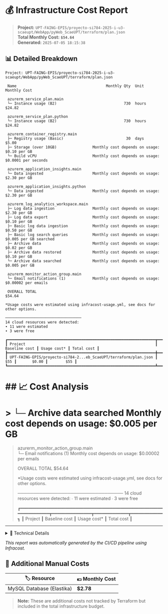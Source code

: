 # 💰 Infrastructure Cost Report

> **Project:** `UPT-FAING-EPIS/proyecto-si784-2025-i-u3-scaeupt/WebApp/pyWeb_ScaeUPT/terraform/plan.json`  
> **Total Monthly Cost:** **`$54.64`**  
> **Generated:** `2025-07-05 18:15:38`

## 📊 Detailed Breakdown

```
Project: UPT-FAING-EPIS/proyecto-si784-2025-i-u3-scaeupt/WebApp/pyWeb_ScaeUPT/terraform/plan.json

 Name                                        Monthly Qty  Unit                    Monthly Cost   
                                                                                                 
 azurerm_service_plan.main                                                                       
 └─ Instance usage (B2)                              730  hours                         $24.82   
                                                                                                 
 azurerm_service_plan.python                                                                     
 └─ Instance usage (B2)                              730  hours                         $24.82   
                                                                                                 
 azurerm_container_registry.main                                                                 
 ├─ Registry usage (Basic)                            30  days                           $5.00   
 ├─ Storage (over 10GB)                Monthly cost depends on usage: $0.10 per GB               
 └─ Build vCPU                         Monthly cost depends on usage: $0.0001 per seconds        
                                                                                                 
 azurerm_application_insights.main                                                               
 └─ Data ingested                      Monthly cost depends on usage: $2.30 per GB               
                                                                                                 
 azurerm_application_insights.python                                                             
 └─ Data ingested                      Monthly cost depends on usage: $2.30 per GB               
                                                                                                 
 azurerm_log_analytics_workspace.main                                                            
 ├─ Log data ingestion                 Monthly cost depends on usage: $2.30 per GB               
 ├─ Log data export                    Monthly cost depends on usage: $0.10 per GB               
 ├─ Basic log data ingestion           Monthly cost depends on usage: $0.50 per GB               
 ├─ Basic log search queries           Monthly cost depends on usage: $0.005 per GB searched     
 ├─ Archive data                       Monthly cost depends on usage: $0.02 per GB               
 ├─ Archive data restored              Monthly cost depends on usage: $0.10 per GB               
 └─ Archive data searched              Monthly cost depends on usage: $0.005 per GB              
                                                                                                 
 azurerm_monitor_action_group.main                                                               
 └─ Email notifications (1)            Monthly cost depends on usage: $0.00002 per emails        
                                                                                                 
 OVERALL TOTAL                                                                         $54.64 

*Usage costs were estimated using infracost-usage.yml, see docs for other options.

──────────────────────────────────
14 cloud resources were detected:
∙ 11 were estimated
∙ 3 were free

┏━━━━━━━━━━━━━━━━━━━━━━━━━━━━━━━━━━━━━━━━━━━━━━━━━━━━━━━━━━━━━━━━━━┳━━━━━━━━━━━━━━━┳━━━━━━━━━━━━━┳━━━━━━━━━━━━┓
┃ Project                                                          ┃ Baseline cost ┃ Usage cost* ┃ Total cost ┃
┣━━━━━━━━━━━━━━━━━━━━━━━━━━━━━━━━━━━━━━━━━━━━━━━━━━━━━━━━━━━━━━━━━━╋━━━━━━━━━━━━━━━╋━━━━━━━━━━━━━╋━━━━━━━━━━━━┫
┃ UPT-FAING-EPIS/proyecto-si784-2...eb_ScaeUPT/terraform/plan.json ┃           $55 ┃       $0.00 ┃        $55 ┃
┗━━━━━━━━━━━━━━━━━━━━━━━━━━━━━━━━━━━━━━━━━━━━━━━━━━━━━━━━━━━━━━━━━━┻━━━━━━━━━━━━━━━┻━━━━━━━━━━━━━┻━━━━━━━━━━━━┛
```

# ## 📈 Cost Analysis

# >  └─ Archive data searched              Monthly cost depends on usage: $0.005 per GB              
>                                                                                                  
>  azurerm_monitor_action_group.main                                                               
>  └─ Email notifications (1)            Monthly cost depends on usage: $0.00002 per emails        
>                                                                                                  
>  OVERALL TOTAL                                                                         $54.64 
> 
> *Usage costs were estimated using infracost-usage.yml, see docs for other options.
> 
> ──────────────────────────────────
> 14 cloud resources were detected:
> ∙ 11 were estimated
> ∙ 3 were free
> 
> ┏━━━━━━━━━━━━━━━━━━━━━━━━━━━━━━━━━━━━━━━━━━━━━━━━━━━━━━━━━━━━━━━━━━┳━━━━━━━━━━━━━━━┳━━━━━━━━━━━━━┳━━━━━━━━━━━━┓
> ┃ Project                                                          ┃ Baseline cost ┃ Usage cost* ┃ Total cost ┃

---

<details>
<summary>🔧 Technical Details</summary>

- **Tool:** Infracost `v0.10.41`
- **Format:** Infrastructure as Code cost estimation
- **Timestamp:** `2025-07-05T18:15:39Z`

</details>

*This report was automatically generated by the CI/CD pipeline using Infracost.*

## 💾 Additional Manual Costs

| 🏷️ Resource | 💵 Monthly Cost |
|-------------|------------------|
| MySQL Database (Elastika) | **$2.78** |

> **Note:** These are additional costs not tracked by Terraform but included in the total infrastructure budget.

